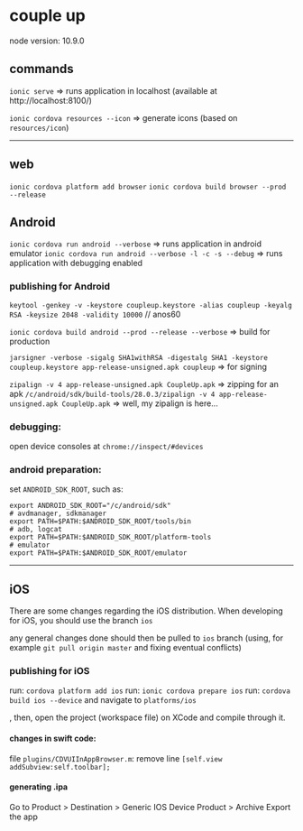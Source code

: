 # couple up

node version: 10.9.0

## commands
`ionic serve` => runs application in localhost (available at http://localhost:8100/)

`ionic cordova resources --icon` => generate icons (based on `resources/icon`)

---


## web
`ionic cordova platform add browser`
`ionic cordova build browser --prod --release`


## Android

`ionic cordova run android --verbose` => runs application in android emulator
`ionic cordova run android --verbose -l -c -s --debug` => runs application with debugging enabled

### publishing for Android
`keytool -genkey -v -keystore coupleup.keystore -alias coupleup -keyalg RSA -keysize 2048 -validity 10000` // anos60

`ionic cordova build android --prod --release --verbose` => build for production

`jarsigner -verbose -sigalg SHA1withRSA -digestalg SHA1 -keystore coupleup.keystore app-release-unsigned.apk coupleup` => for signing

`zipalign -v 4 app-release-unsigned.apk CoupleUp.apk` => zipping for an apk
`/c/android/sdk/build-tools/28.0.3/zipalign -v 4 app-release-unsigned.apk CoupleUp.apk` => well, my zipalign is here...


### debugging:
open device consoles at `chrome://inspect/#devices`

### android preparation:
set `ANDROID_SDK_ROOT`, such as: 
```
export ANDROID_SDK_ROOT="/c/android/sdk"
# avdmanager, sdkmanager
export PATH=$PATH:$ANDROID_SDK_ROOT/tools/bin
# adb, logcat
export PATH=$PATH:$ANDROID_SDK_ROOT/platform-tools
# emulator
export PATH=$PATH:$ANDROID_SDK_ROOT/emulator
```


---

## iOS

There are some changes regarding the iOS distribution.
When developing for iOS, you should use the branch `ios`

any general changes done should then be pulled to `ios` branch (using, for example `git pull origin master` and fixing eventual conflicts)


### publishing for iOS
run: `cordova platform add ios` 
run: `ionic cordova prepare ios`
run: `cordova build ios --device` 
and navigate to `platforms/ios`

, then, open the project (workspace file) on XCode and compile through it.

#### changes in swift code:
file `plugins/CDVUIInAppBrowser.m`:
remove line `[self.view addSubview:self.toolbar];`


#### generating .ipa
Go to 
Product > Destination > Generic IOS Device
Product > Archive
Export the app

